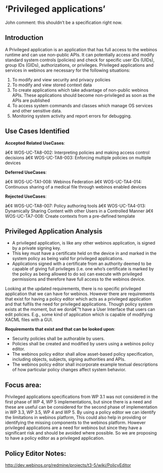‘Privileged applications’
=========================

John comment: this shouldn’t be a specification right now.

Introduction
------------

A Privileged application is an application that has full access to the webinos runtime and can use non-public APIs. It can potentially access and modify standard system controls (policies) and check for specific user IDs (UIDs), group IDs (GIDs), authorizations, or privileges. Privileged applications and services in webinos are necessary for the following situations:

1. To modify and view security and privacy policies
2. To modify and view stored context data
3. To create applications which take advantage of non-public webinos APIs. These applications should become non-privileged as soon as the APIs are published
4. To access system commands and classes which manage OS services and other sensitive data.
5. Monitoring system activity and report errors for debugging.

Use Cases Identified
--------------------

**Accepted Related UseCases**:

â€¢ WOS-UC-TA8-002: Interpreting policies and making access control decisions
â€¢ WOS-UC-TA8-003: Enforcing multiple policies on multiple devices

**Deferred UseCases**:

â€¢ WOS-UC-TA1-008: Webinos Federation
â€¢ WOS-UC-TA4-014: Continuous sharing of a medical file through webinos enabled devices

**Rejected UseCases**:

â€¢ WOS-UC-TA8-007: Policy authoring tools
â€¢ WOS-UC-TA4-013: Dynamically Sharing Content with other Users in a Controlled Manner
â€¢ WOS-UC-TA7-008: Create contexts from a pre-defined template

Privileged Application Analysis
-------------------------------

-   A privileged application, is like any other webinos application, is signed by a private signing key.
-   This key must have a certificate held on the device in and marked in the system policy as being valid for privileged applications.
-   Applications signed with a certificate from an authority deemed to be capable of giving full privileges (i.e. one who’s certificate is marked by the policy as being allowed to do so) can execute with privileged permissions and therefore have full access to the webinos device.

Looking at the updated requirements, there is no specific privileged application that we can have for webinos. However there are requirements that exist for having a policy editor which acts as a privileged application and that fulfils the need for privileged applications. Though policy system exists at the moment, but we donâ€™t have a User Interface that users can edit policies. E.g., some kind of application which is capable of modifying XACML files with a GUI.

**Requirements that exist and that can be looked upon**:

-   Security policies shall be authorable by users.
-   Policies shall be created and modified by users using a webinos policy editor.
-   The webinos policy editor shall allow asset-based policy specification, including objects, subjects, signing authorities and APIs.
-   The webinos policy editor shall incorporate example textual descriptions of how particular policy changes affect system behavior.

Focus area:
-----------

Privileged applications specifications from WP 3.1 was not considered in the first phase of WP 4, WP 5 implementations, but since there is a need and these are useful can be considered for the second phase of implementation in WP 3.3, WP 3.5, WP 4 and WP 5. By using a policy editor we can identify the limitations in webinos platform, This could also help in providing or identifying the missing components to the webinos platform. However privileged applications are a need for webinos but since they have a significant risk and should be avoided where possible. So we are proposing to have a policy editor as a privileged application.

Policy Editor Notes:
--------------------

http://dev.webinos.org/redmine/projects/t3-5/wiki/PolicyEditor

